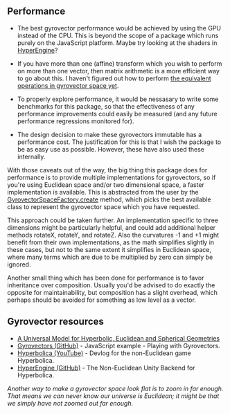 ## Performance

- The best gyrovector performance would be achieved by using the GPU instead of the CPU. This is beyond the scope of a package which runs purely on the JavaScript platform. Maybe try looking at the shaders in [HyperEngine](https://github.com/HackerPoet/HyperEngine)?

- If you have more than one (affine) transform which you wish to perform on more than one vector, then matrix arithmetic is a more efficient way to go about this. I haven't figured out how to perform [the equivalent operations in gyrovector space yet](https://www.youtube.com/watch?v=pXWRYpdYc7Q&list=PLh9DXIT3m6N4qJK9GKQB3yk61tVe6qJvA&index=4&t=192s).

- To properly explore performance, it would be nessasary to write some benchmarks for this package, so that the effectiveness of any performance improvements could easily be measured (and any future performance regressions monitored for).

- The design decision to make these gyrovectors immutable has a performance cost. The justification for this is that I wish the package to be as easy use as possible. However, these have also used these internally.

With those caveats out of the way, the big thing this package does for performance is to provide multiple implementations for gyrovectors, so if you're using Euclidean space and/or two dimensional space, a faster implementation is available. This is abstracted from the user by the [GyrovectorSpaceFactory.create](#method-static-create) method, which picks the best available class to represent the gyrovector space which you have requested.

This approach could be taken further. An implementation specific to three dimensions might be particularly helpful, and could add additional helper methods rotateX, rotateY, and rotateZ. Also the curvatures -1 and +1 might benefit from their own implementations, as the math simplifies slightly in these cases, but not to the same extent it simplifies in Euclidean space, where many terms which are due to be multiplied by zero can simply be ignored.

Another small thing which has been done for performance is to favor inheritance over composition. Usually you'd be advised to do exactly the opposite for maintainability, but composition has a slight overhead, which perhaps should be avoided for something as low level as a vector.

## Gyrovector resources

- [A Universal Model for Hyperbolic, Euclidean and Spherical Geometries](https://andbloch.github.io/K-Stereographic-Model/)
- [Gyrovectors (GitHub)](https://github.com/joshgreaves/Gyrovectors) - JavaScript example - Playing with Gyrovectors.
- [Hyperbolica (YouTube)](https://www.youtube.com/playlist?list=PLh9DXIT3m6N4qJK9GKQB3yk61tVe6qJvA) - Devlog for the non-Euclidean game Hyperbolica.
- [HyperEngine (GitHub)](https://github.com/HackerPoet/HyperEngine) - The Non-Euclidean Unity Backend for Hyperbolica.

_Another way to make a gyrovector space look flat is to zoom in far enough. That means we can never know our universe is Euclidean; it might be that we simply have not zoomed out far enough._
